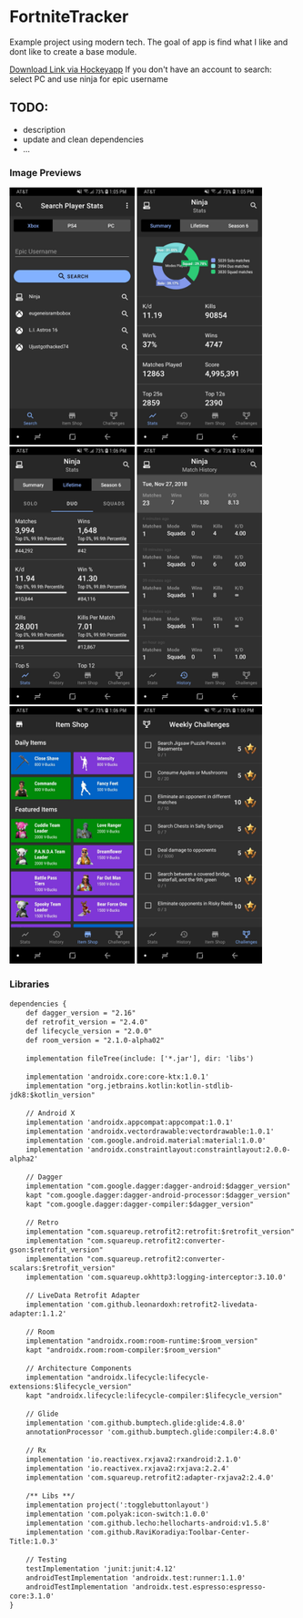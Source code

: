 # FortniteTracker
Example project using modern tech. The goal of app is find what I like and dont like to create a base module. 


[Download Link via Hockeyapp](https://rink.hockeyapp.net/apps/a7579e6f046a4786a91c985ff6c45350/app_versions/6)
If you don't have an account to search: select PC and use ninja for epic username


## TODO: 
- description
- update and clean dependencies 
- ...


### Image Previews

<p float="top">
<img src="https://github.com/EugeneHoran/FortniteTracker/blob/master/images/0.jpg" width="220" />
<img src="https://github.com/EugeneHoran/FortniteTracker/blob/master/images/1.jpg" width="220" />
<img src="https://github.com/EugeneHoran/FortniteTracker/blob/master/images/2.jpg" width="220" />
<img src="https://github.com/EugeneHoran/FortniteTracker/blob/master/images/3.jpg" width="220" />
<img src="https://github.com/EugeneHoran/FortniteTracker/blob/master/images/4.jpg" width="220" />
<img src="https://github.com/EugeneHoran/FortniteTracker/blob/master/images/5.jpg" width="220" />
</p>


### Libraries

```
dependencies {
    def dagger_version = "2.16"
    def retrofit_version = "2.4.0"
    def lifecycle_version = "2.0.0"
    def room_version = "2.1.0-alpha02"
    
    implementation fileTree(include: ['*.jar'], dir: 'libs')
    
    implementation 'androidx.core:core-ktx:1.0.1'
    implementation "org.jetbrains.kotlin:kotlin-stdlib-jdk8:$kotlin_version"

    // Android X
    implementation 'androidx.appcompat:appcompat:1.0.1'
    implementation 'androidx.vectordrawable:vectordrawable:1.0.1'
    implementation 'com.google.android.material:material:1.0.0'
    implementation 'androidx.constraintlayout:constraintlayout:2.0.0-alpha2'

    // Dagger
    implementation "com.google.dagger:dagger-android:$dagger_version"
    kapt "com.google.dagger:dagger-android-processor:$dagger_version"
    kapt "com.google.dagger:dagger-compiler:$dagger_version"

    // Retro
    implementation "com.squareup.retrofit2:retrofit:$retrofit_version"
    implementation "com.squareup.retrofit2:converter-gson:$retrofit_version"
    implementation "com.squareup.retrofit2:converter-scalars:$retrofit_version"
    implementation 'com.squareup.okhttp3:logging-interceptor:3.10.0'

    // LiveData Retrofit Adapter
    implementation 'com.github.leonardoxh:retrofit2-livedata-adapter:1.1.2'

    // Room
    implementation "androidx.room:room-runtime:$room_version"
    kapt "androidx.room:room-compiler:$room_version"

    // Architecture Components
    implementation "androidx.lifecycle:lifecycle-extensions:$lifecycle_version"
    kapt "androidx.lifecycle:lifecycle-compiler:$lifecycle_version"

    // Glide
    implementation 'com.github.bumptech.glide:glide:4.8.0'
    annotationProcessor 'com.github.bumptech.glide:compiler:4.8.0'

    // Rx
    implementation 'io.reactivex.rxjava2:rxandroid:2.1.0'
    implementation 'io.reactivex.rxjava2:rxjava:2.2.4'
    implementation 'com.squareup.retrofit2:adapter-rxjava2:2.4.0'

    /** Libs **/
    implementation project(':togglebuttonlayout')
    implementation 'com.polyak:icon-switch:1.0.0'
    implementation 'com.github.lecho:hellocharts-android:v1.5.8'
    implementation 'com.github.RaviKoradiya:Toolbar-Center-Title:1.0.3'
    
    // Testing
    testImplementation 'junit:junit:4.12'
    androidTestImplementation 'androidx.test:runner:1.1.0'
    androidTestImplementation 'androidx.test.espresso:espresso-core:3.1.0'
}
```
